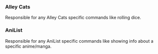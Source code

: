 ### Alley Cats

Responsible for any Alley Cats specific commands like rolling dice.

### AniList

Responsible for any AniList specific commands like showing info about a specific anime/manga.
